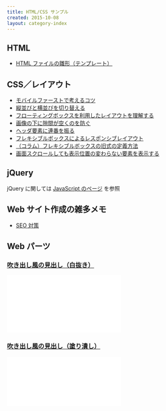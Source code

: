 ```yaml
---
title: HTML/CSS サンプル
created: 2015-10-08
layout: category-index
---
```


HTML
----
* [HTML ファイルの雛形（テンプレート）](html/template.html)

CSS／レイアウト
----
* [モバイルファーストで考えるコツ](mobile-first.html)
* [縦並びと横並びを切り替える](vertical-and-horizontal.html)
* [フローティングボックスを利用したレイアウトを理解する](floating-box.html)
* [画像の下に隙間が空くのを防ぐ](remove-margin-of-image.html)
* [ヘッダ要素に連番を振る](number-header.html)
* [フレキシブルボックスによるレスポンシブレイアウト](flexible-box.html)
* [（コラム）フレキシブルボックスの旧式の定義方法](flexible-box-old.html)
* [画面スクロールしても表示位置の変わらない要素を表示する](fixed-position.html)

jQuery
----

jQuery に関しては [JavaScript のページ](../js/index.html) を参照

Web サイト作成の雑多メモ
----
* [SEO 対策](seo.html)


Web パーツ
----

### [吹き出し風の見出し（白抜き）](http://jsfiddle.net/maku77/dxz2havs/)

<iframe height="150" src="//jsfiddle.net/maku77/dxz2havs/embedded/result/" frameborder="0"></iframe>

### [吹き出し風の見出し（塗り潰し）](http://jsfiddle.net/maku77/j4zbp0w4/)

<iframe height="130" src="//jsfiddle.net/maku77/j4zbp0w4/embedded/result/" frameborder="0"></iframe>

